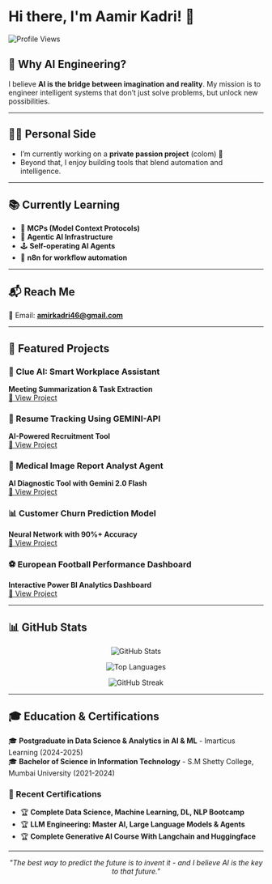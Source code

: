 # Hi there, I'm Aamir Kadri! 👋

![Profile Views](https://komarev.com/ghpvc/?username=amirkadri46&color=blueviolet&style=flat-square&label=Profile+Visitors)

## 🌟 Why AI Engineering?  
I believe **AI is the bridge between imagination and reality**. My mission is to engineer intelligent systems that don’t just solve problems, but unlock new possibilities.  

---

## 🧑‍💻 Personal Side  
- I’m currently working on a **private passion project** (colom) 🚀  
- Beyond that, I enjoy building tools that blend automation and intelligence.  

---

## 📚 Currently Learning  
- 🔧 **MCPs (Model Context Protocols)**  
- 🤖 **Agentic AI Infrastructure**  
- 🕹 **Self-operating AI Agents**  
- 🔄 **n8n for workflow automation**  

---

## 📬 Reach Me  
📧 Email: **amirkadri46@gmail.com**

---

## 🚀 Featured Projects  

### 🤖 Clue AI: Smart Workplace Assistant  
**Meeting Summarization & Task Extraction**  
[🔗 View Project](https://github.com/amirkadri46/clue-ai)  

### 📄 Resume Tracking Using GEMINI-API  
**AI-Powered Recruitment Tool**  
[🔗 View Project](https://github.com/amirkadri46/resume-tracking-gemini)  

### 🏥 Medical Image Report Analyst Agent  
**AI Diagnostic Tool with Gemini 2.0 Flash**  
[🔗 View Project](https://github.com/amirkadri46/medical-image-analyst)  

### 📊 Customer Churn Prediction Model  
**Neural Network with 90%+ Accuracy**  
[🔗 View Project](https://github.com/amirkadri46/customer-churn-prediction)  

### ⚽ European Football Performance Dashboard  
**Interactive Power BI Analytics Dashboard**  
[🔗 View Project](https://github.com/amirkadri46/football-dashboard)  

---

## 📊 GitHub Stats  

<div align="center">  

![GitHub Stats](https://github-readme-stats.vercel.app/api?username=amirkadri46&show_icons=true&theme=radical&hide_border=true&count_private=true)  

![Top Languages](https://github-readme-stats.vercel.app/api/top-langs/?username=amirkadri46&layout=compact&theme=radical&hide_border=true)  

![GitHub Streak](https://github-readme-streak-stats.herokuapp.com/?user=amirkadri46&theme=radical&hide_border=true)  

</div>  

---

## 🎓 Education & Certifications  

🎓 **Postgraduate in Data Science & Analytics in AI & ML** - Imarticus Learning (2024-2025)  
🎓 **Bachelor of Science in Information Technology** - S.M Shetty College, Mumbai University (2021-2024)  

### 📜 Recent Certifications  
- 🏆 **Complete Data Science, Machine Learning, DL, NLP Bootcamp**  
- 🏆 **LLM Engineering: Master AI, Large Language Models & Agents**  
- 🏆 **Complete Generative AI Course With Langchain and Huggingface**  

---

<div align="center">  

*"The best way to predict the future is to invent it - and I believe AI is the key to that future."*  

</div>  
